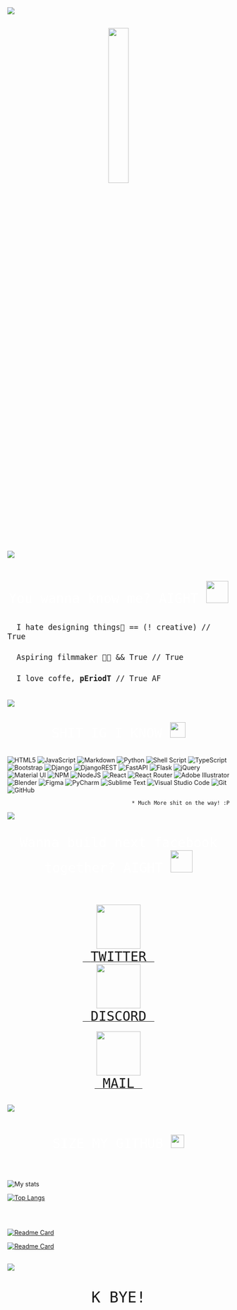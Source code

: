 <a href="https://twitter.com/aadilvarsh">
    <img src="https://raw.githubusercontent.com/AadilVarsh/AadilVarsh/master/images/banner.png"/>
</a>

<p align="center">
<br/>
<img src="https://raw.githubusercontent.com/AadilVarsh/AadilVarsh/master/images/bitmoji.png" width="30%"/>
</p>
<img src="https://raw.githubusercontent.com/AadilVarsh/AadilVarsh/master/images/ruler.png">
<br/>
<br/>
<p align="center" style="font-size: 35px;color: #ffffff" > <code>You wanna know me? AIGHT <img src="https://i.giphy.com/media/oobNzX5ICcRZC/giphy.webp" width="50px"/></code><p/>
<p align="left" style="font-size: 20px">
    <img src="https://raw.githubusercontent.com/AadilVarsh/AadilVarsh/master/images/bullet.png" width="15px"/> <code>I hate designing things🙂 == (! creative) // True</code>
    <br/>
    <br/>
    <img src="https://raw.githubusercontent.com/AadilVarsh/AadilVarsh/master/images/bullet.png" width="15px"/>
    <code>Aspiring filmmaker 📝🎥 && True // True</code>
    <br/>
    <br/>
    <img src="https://raw.githubusercontent.com/AadilVarsh/AadilVarsh/master/images/bullet.png" width="15px"/>
    <code>I love coffe, <strong>pEriodT</strong> // True AF </code>    
<p/>
<br/>
<img src="https://raw.githubusercontent.com/AadilVarsh/AadilVarsh/master/images/ruler.png">
<p align="center" style="font-size: 35px;color: #ffffff" > <code>SHIT IG I KNOW <img src="https://i.giphy.com/media/ZdrUuSEC0LygaFXtNT/giphy.webp" width="35px"/></code><p/>
<p align="center" style="font-size: 35px">

![HTML5](https://img.shields.io/badge/html5-%23E34F26.svg?style=for-the-badge&logo=html5&logoColor=white)
![JavaScript](https://img.shields.io/badge/javascript-%23323330.svg?style=for-the-badge&logo=javascript&logoColor=%23F7DF1E)
![Markdown](https://img.shields.io/badge/markdown-%23000000.svg?style=for-the-badge&logo=markdown&logoColor=white)
![Python](https://img.shields.io/badge/python-3670A0?style=for-the-badge&logo=python&logoColor=ffdd54)
![Shell Script](https://img.shields.io/badge/shell_script-%23121011.svg?style=for-the-badge&logo=gnu-bash&logoColor=white)
![TypeScript](https://img.shields.io/badge/typescript-%23007ACC.svg?style=for-the-badge&logo=typescript&logoColor=white)
![Bootstrap](https://img.shields.io/badge/bootstrap-%23563D7C.svg?style=for-the-badge&logo=bootstrap&logoColor=white)
![Django](https://img.shields.io/badge/django-%23092E20.svg?style=for-the-badge&logo=django&logoColor=white)
![DjangoREST](https://img.shields.io/badge/DJANGO-REST-ff1709?style=for-the-badge&logo=django&logoColor=white&color=ff1709&labelColor=gray)
![FastAPI](https://img.shields.io/badge/FastAPI-005571?style=for-the-badge&logo=fastapi)
![Flask](https://img.shields.io/badge/flask-%23000.svg?style=for-the-badge&logo=flask&logoColor=white)
![jQuery](https://img.shields.io/badge/jquery-%230769AD.svg?style=for-the-badge&logo=jquery&logoColor=white)
![Material UI](https://img.shields.io/badge/materialui-%230081CB.svg?style=for-the-badge&logo=material-ui&logoColor=white)
![NPM](https://img.shields.io/badge/NPM-%23000000.svg?style=for-the-badge&logo=npm&logoColor=white)
![NodeJS](https://img.shields.io/badge/node.js-6DA55F?style=for-the-badge&logo=node.js&logoColor=white)
![React](https://img.shields.io/badge/react-%2320232a.svg?style=for-the-badge&logo=react&logoColor=%2361DAFB)
![React Router](https://img.shields.io/badge/React_Router-CA4245?style=for-the-badge&logo=react-router&logoColor=white)
![Adobe Illustrator](https://img.shields.io/badge/adobeillustrator-%23FF9A00.svg?style=for-the-badge&logo=adobeillustrator&logoColor=white)
![Blender](https://img.shields.io/badge/blender-%23F5792A.svg?style=for-the-badge&logo=blender&logoColor=white)
![Figma](https://img.shields.io/badge/figma-%23F24E1E.svg?style=for-the-badge&logo=figma&logoColor=white)
![PyCharm](https://img.shields.io/badge/pycharm-143?style=for-the-badge&logo=pycharm&logoColor=black&color=black&labelColor=green)
![Sublime Text](https://img.shields.io/badge/sublime_text-%23575757.svg?style=for-the-badge&logo=sublime-text&logoColor=important)
![Visual Studio Code](https://img.shields.io/badge/Visual%20Studio%20Code-0078d7.svg?style=for-the-badge&logo=visual-studio-code&logoColor=white)
![Git](https://img.shields.io/badge/git-%23F05033.svg?style=for-the-badge&logo=git&logoColor=white)
![GitHub](https://img.shields.io/badge/github-%23121011.svg?style=for-the-badge&logo=github&logoColor=white)

<p align="right">
<code align="right">* Much More shit on the way! :P</code>
</p>
</p>
<img src="https://raw.githubusercontent.com/AadilVarsh/AadilVarsh/master/images/ruler.png">
<br/>
<p align="center" style="font-size: 35px;color: #ffffff" > <code>Wanna build next facebook together? AIGHT <img src="https://i.giphy.com/media/ehU0Zn7nYLWRk36nN5/giphy.webp" width="50px"/></code><p/>
<br/>
<p align="center">
<a href="https://twitter.com/AadilVarsh/status/1431993790886121473?s=20">
<img src="https://raw.githubusercontent.com/AadilVarsh/AadilVarsh/master/images/twitter.svg" width="100px"/>
<br/>
<code style="font-size:30px;" > TWITTER </code></a>
<br/>
<a href="https://discord.gg/vSfcuESFjh">
<img src="https://raw.githubusercontent.com/AadilVarsh/AadilVarsh/master/images/discord.svg" width="100px"/>
<br/>
<code style="font-size:30px;" > DISCORD </code></a>
<br/>

<a href="mailto:aadilvarshofficial@gmail.com">
<br/>
<img src="https://raw.githubusercontent.com/AadilVarsh/AadilVarsh/master/images/mail.svg" width="100px"/>
<br/>
<code style="font-size:30px;" > MAIL </code></a>

</p>
<br/>
<img src="https://raw.githubusercontent.com/AadilVarsh/AadilVarsh/master/images/ruler.png">
<br/>
<br/>
<p align="center" style="font-size: 35px;color: #ffffff" > <code>SIZE MY GITHUB <img src="https://i.giphy.com/media/NEvPzZ8bd1V4Y/giphy.webp" width="30px"/></code><p/>
<br/>

<p align="center">

![My stats](https://github-readme-stats.vercel.app/api?username=aadilvarsh&show_icons=true&theme=cobalt)

[![Top Langs](https://github-readme-stats.vercel.app/api/top-langs/?username=aadilvarsh&theme=cobalt&layout=compact)](https://github.com/anuraghazra/github-readme-stats)

<br/>
<br/>

[![Readme Card](https://github-readme-stats.vercel.app/api/pin/?username=aadilvarsh&repo=PingIO&theme=cobalt)](https://github.com/AadilVarsh/PingIO)

[![Readme Card](https://github-readme-stats.vercel.app/api/pin/?username=aadilvarsh&repo=noKey&theme=cobalt)](https://github.com/AadilVarsh/noKey)



<p/>
<br/>
<img src="https://raw.githubusercontent.com/AadilVarsh/AadilVarsh/master/images/ruler.png">
<p align="center" style="font-size:40px" >
<code>K BYE!</code>
<p/>

